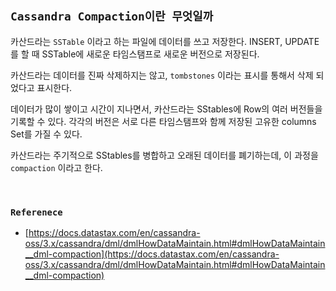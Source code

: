 ## `Cassandra Compaction이란 무엇일까`

카산드라는 `SSTable` 이라고 하는 파일에 데이터를 쓰고 저장한다. INSERT, UPDATE를 할 때 SSTable에 새로운 타임스탬프로 새로운 버전으로 저장된다.

카산드라는 데이터를 진짜 삭제하지는 않고, `tombstones` 이라는 표시를 통해서 삭제 되었다고 표시한다.

데이터가 많이 쌓이고 시간이 지나면서, 카산드라는 SStables에 Row의 여러 버전들을 기록할 수 있다. 각각의 버전은 서로 다른 타임스탬프와 함께 저장된 고유한 columns Set를 가질 수 있다. 

카산드라는 주기적으로 SStables를 병합하고 오래된 데이터를 폐기하는데, 이 과정을 `compaction` 이라고 한다.



<br>

### `Referenece`

- [https://docs.datastax.com/en/cassandra-oss/3.x/cassandra/dml/dmlHowDataMaintain.html#dmlHowDataMaintain__dml-compaction](https://docs.datastax.com/en/cassandra-oss/3.x/cassandra/dml/dmlHowDataMaintain.html#dmlHowDataMaintain__dml-compaction)